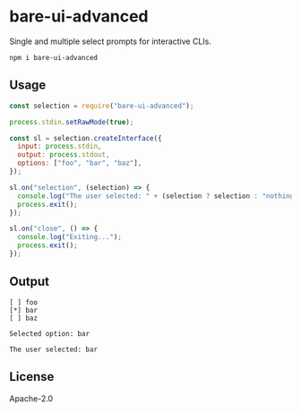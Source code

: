 # bare-ui-advanced

Single and multiple select prompts for interactive CLIs.

```
npm i bare-ui-advanced
```

## Usage

``` js
const selection = require("bare-ui-advanced");

process.stdin.setRawMode(true);

const sl = selection.createInterface({
  input: process.stdin,
  output: process.stdout,
  options: ["foo", "bar", "baz"],
});

sl.on("selection", (selection) => {
  console.log("The user selected: " + (selection ? selection : "nothing"));
  process.exit();
});

sl.on("close", () => {
  console.log("Exiting...");
  process.exit();
});
```
## Output

``` 
[ ] foo
[*] bar
[ ] baz

Selected option: bar

The user selected: bar
```

## License

Apache-2.0
